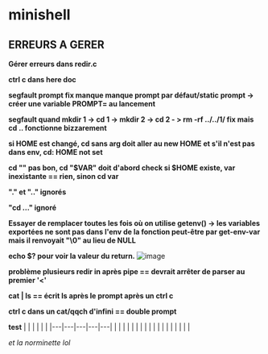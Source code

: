 # minishell

## ERREURS A GERER

**Gérer erreurs dans redir.c**

**ctrl c dans here doc**

**segfault prompt fix manque manque prompt par défaut/static prompt
-> créer une variable PROMPT= au lancement**

**segfault quand mkdir 1 -> cd 1 -> mkdir 2 -> cd 2 - > rm -rf ../../1/ fix mais cd .. fonctionne bizzarement**

**si HOME est changé, cd sans arg doit aller au new HOME
et s'il n'est pas dans env, cd: HOME not set**

**cd "" pas bon, cd "$VAR" doit d'abord check si $HOME existe, var inexistante == rien, sinon cd var**

**"." et ".." ignorés**

**"cd ..." ignoré**

**Essayer de remplacer toutes les fois où on utilise getenv() -> les variables exportées ne sont pas dans l'env de la fonction
peut-être par get-env-var mais il renvoyait "\0" au lieu de NULL**

**echo $? pour voir la valeur du return.**
![image](https://cdn.discordapp.com/attachments/856902451403423745/969613000052994068/unknown.png)

**problème plusieurs redir in après pipe == devrait arrêter de parser au premier '<'**

**cat | ls == écrit ls après le prompt après un ctrl c**

**ctrl c dans un cat/qqch d'infini == double prompt**

**test**
|   |   |   |   |   |
|---|---|---|---|---|
|   |   |   |   |   |
|   |   |   |   |   |
|   |   |   |   |   |

_et la norminette lol_
